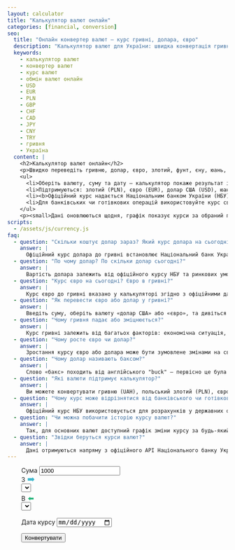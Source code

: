 ```yaml
---
layout: calculator
title: "Калькулятор валют онлайн"
categories: [financial, conversion]
seo:
  title: "Онлайн конвертер валют — курс гривні, долара, євро"
  description: "Калькулятор валют для України: швидка конвертація гривні, долара, євро, злотого, фунта та інших валют. Оперативний розрахунок, історія і графік курсу, офіційні джерела."
  keywords:
    - калькулятор валют
    - конвертер валют
    - курс валют
    - обмін валют онлайн
    - USD
    - EUR
    - PLN
    - GBP
    - CHF
    - CAD
    - JPY
    - CNY
    - TRY
    - гривня
    - Україна
  content: |
    <h2>Калькулятор валют онлайн</h2>
    <p>Швидко переведіть гривню, долар, євро, злотий, фунт, єну, юань, франк, лиру, канадський долар онлайн. Калькулятор розраховує суму автоматично та показує графік зміни курсу.</p>
    <ul>
      <li>Оберіть валюту, суму та дату — калькулятор покаже результат і динаміку курсу.</li>
      <li>Підтримуються: злотий (PLN), євро (EUR), долар США (USD), юань (CNY), турецька ліра (TRY), швейцарський франк (CHF), фунт (GBP), канадський долар (CAD), єна (JPY).</li>
      <li><b>Офіційний курс надається Національним банком України (НБУ).</b></li>
      <li>Для банківських чи готівкових операцій використовуйте курс свого банку.</li>
    </ul>
    <p><small>Дані оновлюються щодня, графік показує курси за обраний період.</small></p>
scripts:
  - /assets/js/currency.js
faq:
  - question: "Скільки коштує долар зараз? Який курс долара на сьогодні?"
    answer: |
      Офіційний курс долара до гривні встановлює Національний банк України (НБУ) щодня та оновлюється о 00:00. Актуальний курс ви бачите вище у калькуляторі — просто виберіть «долар США» та вкажіть потрібну дату. Для готівкових операцій курс може відрізнятися в обмінниках чи банках.
  - question: "По чому долар? По скільки долар сьогодні?"
    answer: |
      Вартість долара залежить від офіційного курсу НБУ та ринкових умов. Калькулятор автоматично показує поточний курс. Для обміну валют рекомендуємо перевіряти курси у своєму банку або обміннику.
  - question: "Курс євро на сьогодні? Євро в гривні?"
    answer: |
      Курс євро до гривні вказано у калькуляторі згідно з офіційними даними НБУ. Виберіть «євро» — і ви побачите актуальний курс, а також динаміку за останній місяць чи інший період.
  - question: "Як перевести євро або долар у гривні?"
    answer: |
      Введіть суму, оберіть валюту «долар США» або «євро», та дивіться результат у гривнях. Калькулятор враховує офіційний курс на обрану дату.
  - question: "Чому гривня падає або зміцнюється?"
    answer: |
      Курс гривні залежить від багатьох факторів: економічна ситуація, інфляція, дії НБУ, попит і пропозиція на валюту, міжнародні події. Зміни курсу — це відображення балансу на валютному ринку.
  - question: "Чому росте євро чи долар?"
    answer: |
      Зростання курсу євро або долара може бути зумовлене змінами на світових ринках, попитом на валюту в Україні, макроекономічними даними, політичними подіями чи рішеннями центральних банків.
  - question: "Чому долар називають баксом?"
    answer: |
      Слово «бакс» походить від англійського "buck" — первісно це була одиниця виміру (шкура оленя) в американській торгівлі. Згодом слово стало популярним сленговим позначенням долара.
  - question: "Які валюти підтримує калькулятор?"
    answer: |
      Ви можете конвертувати гривню (UAH), польський злотий (PLN), євро (EUR), долар США (USD), китайський юань (CNY), турецьку ліру (TRY), швейцарський франк (CHF), британський фунт (GBP), канадський долар (CAD), японську єну (JPY).
  - question: "Чому курс може відрізнятися від банківського чи готівкового?"
    answer: |
      Офіційний курс НБУ використовується для розрахунків у державних органах, контрактних операціях та бухгалтерії. Банки та обмінники можуть встановлювати свої курси з урахуванням попиту, пропозиції та комісій.
  - question: "Чи можна побачити історію курсу валют?"
    answer: |
      Так, для основних валют доступний графік зміни курсу за будь-який період з 2000 року. Просто виберіть валюту та діапазон дат.
  - question: "Звідки беруться курси валют?"
    answer: |
      Дані отримуються напряму з офіційного API Національного банку України (bank.gov.ua). Курси оновлюються автоматично.
---
```


<!-- Calculator UI: vertical selects, compact layout -->
<form id="currency-form" autocomplete="off" style="max-width:440px;margin:0 auto;">
  <label for="currency-amount">Сума</label>
  <input type="number" id="currency-amount" min="0" step="any" value="1000" required>

  <div style="display:flex;flex-direction:column;gap:0.4em;margin-bottom:1.2em;">
    <div style="position:relative;">
      <label for="currency-from" style="display:flex;align-items:center;gap:0.36em;">
        З <span aria-label="стрілка" style="font-size:1.35em;color:#3db7cc;line-height:1;vertical-align:middle;">➡️</span>
      </label>
      <select id="currency-from" required class="apple-select"></select>
    </div>
    <div style="position:relative;">
      <label for="currency-to" style="display:flex;align-items:center;gap:0.36em;">
        В <span aria-label="стрілка" style="font-size:1.25em;color:#23b378;line-height:1;vertical-align:middle;">⬅️</span>
      </label>
      <select id="currency-to" required class="apple-select"></select>
    </div>
  </div>

  <label for="currency-date">Дата курсу</label>
  <input type="date" id="currency-date">

  <button type="submit">Конвертувати</button>
</form>
<div id="currency-result" class="result" style="margin-top:1.4em;min-height:2.2em;"></div>

<!--CHART_SPLIT-->

<!-- Quick range buttons for chart -->
<div id="chart-range-quick" style="text-align:center;margin:1.3em auto 0.7em auto;max-width:900px;display:none;">
  <button type="button" data-range="30" class="chart-range-btn active">30 днів</button>
  <button type="button" data-range="90" class="chart-range-btn">3 місяці</button>
  <button type="button" data-range="180" class="chart-range-btn">6 місяців</button>
  <button type="button" data-range="365" class="chart-range-btn">1 рік</button>
  <button type="button" data-range="1825" class="chart-range-btn">5 років</button>
  <button type="button" data-range="-1" class="chart-range-btn">Весь час</button>
</div>

<!-- CHART: outside of calculator-block, fullscreen and mobile friendly -->
<div id="currency-chart-block" class="chart-card" style="margin:2.3em auto 0 auto; display:none;">
  <h3 style="margin-bottom:0.9em;text-align:center;">Графік зміни курсу</h3>
  <div class="chart-canvas-wrap">
    <canvas id="currency-chart"></canvas>
  </div>
</div>
